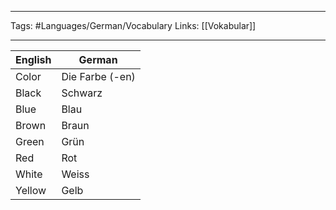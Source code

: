 ___
Tags: #Languages/German/Vocabulary
 Links: [[Vokabular]]
___
English | German
------------ | ------------
Color | Die Farbe (-en)
Black | Schwarz
Blue | Blau
Brown | Braun
Green | Grün
Red | Rot
White | Weiss
Yellow | Gelb